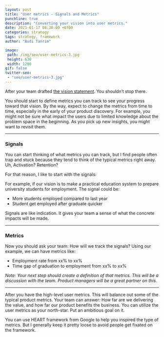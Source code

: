 ```yaml
---
layout: post
title: "User metrics - Signals and Metrics"
punchline: true
description: "Converting your vision into user metrics."
date: 2021-01-17 08:30:00 +0700
categories: strategy
tags: strategy, framework
author: "Budi Tanrim"

image:
 path: /img/seo/user-metrics-3.jpg
 height: 630
 width: 1200
gif: false
twitter-seo: 
 - "seo/user-metrics-3.jpg"
---
```


After your team drafted [the vision statement][link-1]. You shouldn’t stop there.

You should start to define metrics you can track to see your progress toward that vision. By the way, expect to change the metrics from time to time, especially in the early of your product discovery. For example, you might not be sure what impact the users due to limited knowledge about the problem space in the beginning. As you pick up new insights, you might want to revisit them.

---

### Signals
You can start thinking of what metrics you can track, but I find people often trap and stuck because they tend to think of the typical metrics right away. Uh, Activation? Retention?

For that reason, I like to start with the signals:

For example, if our vision is to make a practical education system to prepare university students for employment. The signal could be:
- More students employed compared to last year
- Student get employed after graduate quicker

Signals are like indication. It gives your team a sense of what the concrete impacts will be made.

---

### Metrics

Now you should ask your team: How will we track the signals?
Using our example, we can have metrics like: 
- Employment rate from xx% to xx%
- Time gap of graduation to employment from xx% to xx%

*Note: Your next step should create a definition of that metrics. This will be a discussion with the team. Product managers will be a great partner on this.*

---

After you have the high-level user metrics. This will balance out some of the typical product metrics. Your team can answer: How far are we delivering the value, and how far our product benefits the business.
You can utilize the user metrics as your north-star. Put an ambitious goal on it.

You can use HEART framework from Google to help you inspired the type of metrics. But I generally keep it pretty loose to avoid people get fixated on the framework.

[link-1]: https://buditanrim.co/2021/user-metrics-set-vision/





